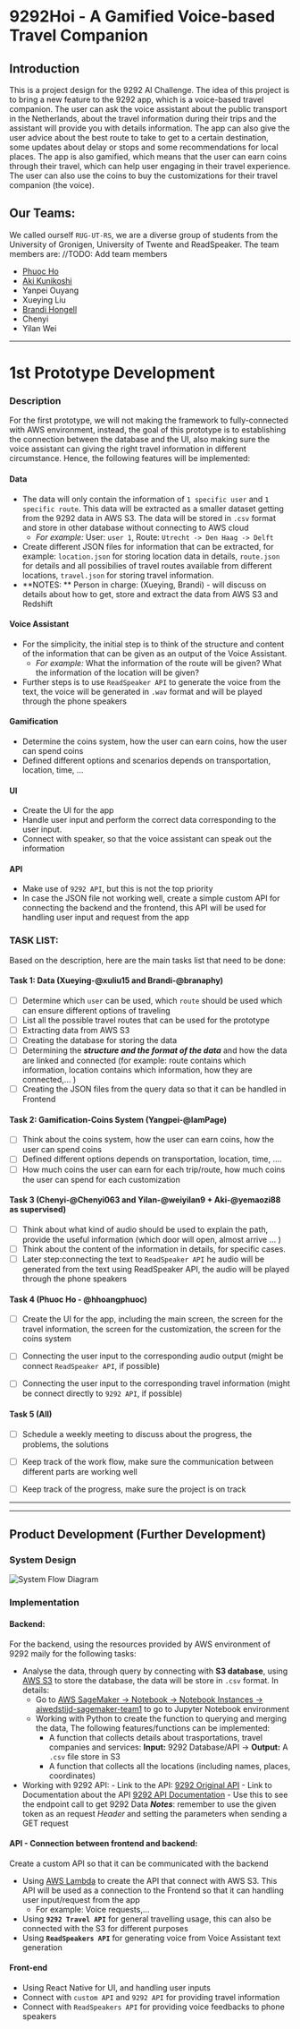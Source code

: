 # 9292Hoi - A Gamified Voice-based Travel Companion

## Introduction
This is a project design for the 9292 AI Challenge. The idea of this project is to bring a new feature to the 9292 app, which is a voice-based travel companion. The user can ask the voice assistant about the public transport in the Netherlands, about the travel information during their trips and the assistant will provide you with details information. The app can also give the user advice about the best route to take to get to a certain destination, some updates about delay or stops and some recommendations for local places. The app is also gamified, which means that the user can earn coins through their travel, which can help user engaging in their travel experience. The user can also use the coins to buy the customizations for their travel companion (the voice).

## Our Teams:
We called ourself `RUG-UT-RS`, we are a diverse group of students from the University of Gronigen, University of Twente and ReadSpeaker. The team members are:
  //TODO: Add team members
  - [Phuoc Ho](https://github.com/hhoangphuoc?tab=repositories)
  - [Aki Kunikoshi](https://github.com/yemaozi88?tab=repositories)
  - Yanpei Ouyang
  - Xueying Liu
  - [Brandi Hongell](https://github.com/branaphy?tab=repositories)
  - Chenyi
  - Yilan Wei
---

# 1st Prototype Development
### Description
For the first prototype, we will not making the framework to fully-connected with AWS environment, instead, the goal of this prototype is to establishing the connection between the database and the UI, also making sure the voice assistant can giving the right travel information in different circumstance. Hence, the following features will be implemented:
#### Data
- The data will only contain the information of `1 specific user` and `1 specific route`. This data will be extracted as a smaller dataset getting from the 9292 data in AWS S3. The data will be stored in `.csv` format and store in other database without connecting to AWS cloud
  - *For example:* User: `user 1`, Route: `Utrecht -> Den Haag -> Delft` 
- Create different JSON files for information that can be extracted, for example: `location.json` for storing location data in details, `route.json` for details and all possibilies of travel routes available from different locations, `travel.json` for storing travel information.
- **NOTES: ** Person in charge: (Xueying, Brandi) - will discuss on details about how to get, store and extract the data from AWS S3 and Redshift
#### Voice Assistant
- For the simplicity, the initial step is to think of the structure and content of the information that can be given as an output of the Voice Assistant.
  - *For example:* What the information of the route will be given? What the information of the location will be given?
- Further steps is to use `ReadSpeaker API` to generate the voice from the text, the voice will be generated in `.wav` format and will be played through the phone speakers

#### Gamification
- Determine the coins system, how the user can earn coins, how the user can spend coins
- Defined different options and scenarios depends on transportation, location, time, ...

#### UI
- Create the UI for the app
- Handle user input and perform the correct data corresponding to the user input.
- Connect with speaker, so that the voice assistant can speak out the information

#### API
- Make use of `9292 API`, but this is not the top priority
- In case the JSON file not working well, create a simple custom API for connecting the backend and the frontend, this API will be used for handling user input and request from the app

### TASK LIST:
Based on the description, here are the main tasks list that need to be done:
#### Task 1: Data (Xueying-@xuliu15 and Brandi-@branaphy)
- [ ] Determine which `user` can be used, which `route` should be used which can ensure different options of traveling
- [ ] List all the possible travel routes that can be used for the prototype
- [ ] Extracting data from AWS S3
- [ ] Creating the database for storing the data
- [ ] Determining the ***structure and the format of the data*** and how the data are linked and connected (for example: route contains which information, location contains which information, how they are connected,... )
- [ ] Creating the JSON files from the query data so that it can be handled in Frontend

#### Task 2: Gamification-Coins System (Yangpei-@IamPage)
- [ ] Think about the coins system, how the user can earn coins, how the user can spend coins
- [ ] Defined different options depends on transportation, location, time, ....
- [ ] How much coins the user can earn for each trip/route, how much coins the user can spend for each customization

#### Task 3 (Chenyi-@Chenyi063 and Yilan-@weiyilan9 + Aki-@yemaozi88 as supervised)
- [ ] Think about what kind of audio should be used to explain the path, provide the useful information (which door will open, almost arrive ... ) 
- [ ] Think about the content of the information in details, for specific cases. 
- [ ] Later step:connecting the text to `ReadSpeaker API` he audio will be generated from the text using ReadSpeaker API, the audio will be played through the phone speakers

#### Task 4 (Phuoc Ho - @hhoangphuoc)
- [ ] Create the UI for the app, including the main screen, the screen for the travel information, the screen for the customization, the screen for the coins system
- [ ] Connecting the user input to the corresponding audio output (might be connect `ReadSpeaker API`, if  possible)
- [ ] Connecting the user input to the corresponding travel information (might be connect directly to `9292 API`, if possible)


#### Task 5 (All)
- [ ] Schedule a weekly meeting to discuss about the progress, the problems, the solutions
- [ ] Keep track of the work flow, make sure the communication between different parts are working well
- [ ] Keep track of the progress, make sure the project is on track


---
---
## Product Development (Further Development)
### System Design
![System Flow Diagram ](./SystemFlowDiagram.png)

### Implementation
#### Backend:
For the backend, using the resources provided by AWS environment of 9292 maily for the following tasks:
  - Analyse the data, through query by connecting with **S3 database**, using [AWS S3](https://s3.console.aws.amazon.com/s3/buckets/aiwedstrijd-team1?region=eu-central-1&tab=objects) to store the database, the data will be store in `.csv` format. In details:
    - Go to [AWS SageMaker -> Notebook -> Notebook Instances -> aiwedstijd-sagemaker-team1](https://eu-central-1.console.aws.amazon.com/sagemaker/home?region=eu-central-1#/notebook-instances/aiwedstijd-sagemaker-team1) to go to Jupyter Notebook environment
    - Working with Python to create the function to querying and merging the data, The following features/functions can be implemented:
        - A function that collects details about trasportations, travel companies and services: **Input:** 9292 Database/API -> **Output:** A `.csv` file store in S3
        - A function that collects all the locations (including names, places, coordinates)
- Working with 9292 API:
        - Link to the API: [9292 Original API](https://reisadvies-api-ast.9292.nl/v4)
        - Link to Documentation about the API [9292 API Documentation](https://reisadvies-api-ast.9292.nl/index.html) - Use this to see the endpoint call to get 9292 Data
      ***Notes***: remember to use the given token as an request *Header* and setting the parameters when sending a GET request

#### API - Connection between frontend and backend: 
Create a custom API so that it can be communicated with the backend
- Using [AWS Lambda](https://eu-central-1.console.aws.amazon.com/lambda/home?region=eu-central-1#/functions) to create the API that connect with AWS S3. This API will be used as a connection to the Frontend so that it can handling user input/request from the app
  - For example: Voice requests,...
- Using **`9292 Travel API`** for general travelling usage, this can also be connected with the S3 for different purposes
- Using **`ReadSpeakers API`** for generating voice from Voice Assistant text generation

#### Front-end
- Using React Native for UI, and handling user inputs
- Connect with `custom API` and `9292 API` for providing travel information
- Connect with `ReadSpeakers API` for providing voice feedbacks to phone speakers
